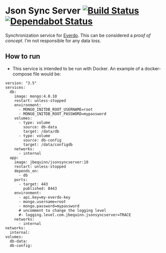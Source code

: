 # Json Sync Server [![Build Status](https://travis-ci.org/jbequinn/jsonsyncserver.svg?branch=master)](https://travis-ci.org/jbequinn/jsonsyncserver) [![Dependabot Status](https://api.dependabot.com/badges/status?host=github&repo=jbequinn/jsonsyncserver)](https://dependabot.com)
Synchronization service for [Everdo](https://everdo.net/). This can be considered a _proof of concept_. I'm not responsible for any data loss.

## How to run
* This service is intended to be run with Docker. An example of a docker-compose file would be:
```
version: "3.5"
services:
  db:
    image: mongo:4.0.10
    restart: unless-stopped
    environment:
      - MONGO_INITDB_ROOT_USERNAME=root
      - MONGO_INITDB_ROOT_PASSWORD=mypassword
    volumes:
      - type: volume
        source: db-data
        target: /data/db
      - type: volume
        source: db-config
        target: /data/configdb
    networks:
      - internal
  app:
    image: jbequinn/jsonsyncserver:10
    restart: unless-stopped
    depends_on:
      - db
    ports:
      - target: 443
        published: 8443
    environment:
      - api.key=my-everdo-key
      - mongo.username=root
      - mongo.password=mypassword
      # uncomment to change the logging level
      #- logging.level.com.jbequinn.jsonsyncserver=TRACE
    networks:
      - internal
networks:
  internal:
volumes:
  db-data:
  db-config:
```
